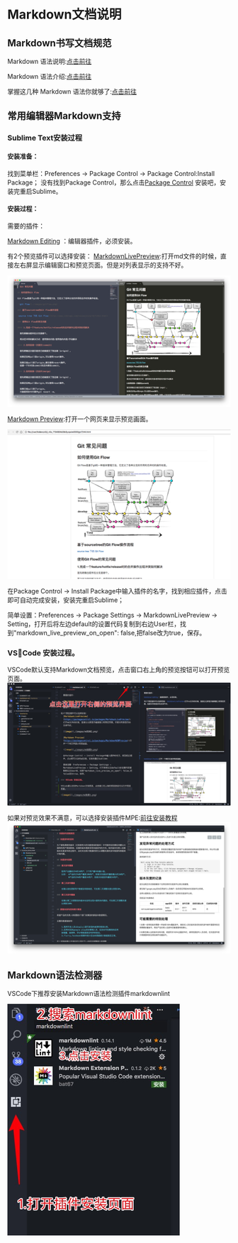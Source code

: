 # Markdown文档说明

## Markdown书写文档规范

Markdown 语法说明:[点击前往](http://wowubuntu.com/markdown/)

Markdown 语法介绍:[点击前往](https://coding.net/help/doc/project/markdown.html)

掌握这几种 Markdown 语法你就够了:[点击前往](https://laravel-china.org/topics/621/you-will-be-able-to-master-these-markdown-grammars)

## 常用编辑器Markdown支持

### Sublime Text安装过程

#### 安装准备：

  找到菜单栏：Preferences → Package Control → Package Control:Install Package；
  没有找到Package Control，那么点击[Package Control](https://packagecontrol.io/) 安装吧，安装完重启Sublime。

#### 安装过程：

  需要的插件：

  [Markdown Editing](https://packagecontrol.io/packages/MarkdownEditing) ：编辑器插件，必须安装。

有2个预览插件可以选择安装：
  [MarkdownLivePreview](https://packagecontrol.io/packages/MarkdownLivePreview):打开md文件的时候，直接左右屏显示编辑窗口和预览页面。但是对列表显示的支持不好。

  ![image](./images/md效果2.png)

  [Markdown Preview](https://packagecontrol.io/packages/Markdown%20Preview):打开一个网页来显示预览画面。

  ![image](./images/md效果3.png)

  在Package Control → Install Package中输入插件的名字，找到相应插件，点击即可自动完成安装，安装完重启Sublime；

  简单设置：Preferences → Package Settings → MarkdownLivePreview → Setting，打开后将左边default的设置代码复制到右边User栏，找到"markdown_live_preview_on_open": false,把false改为true，保存。

### VSCode 安装过程。

VSCode默认支持Markdown文档预览，点击窗口右上角的预览按钮可以打开预览页面。
![image](./images/md效果4.jpg)

如果对预览效果不满意，可以选择安装插件MPE:[前往安装教程](https://shd101wyy.github.io/markdown-preview-enhanced/#/zh-cn/vscode-installation)
![image](./images/md效果1.png)

## Markdown语法检测器

VSCode下推荐安装Markdown语法检测插件markdownlint

![image](./images/md效果5.jpg)